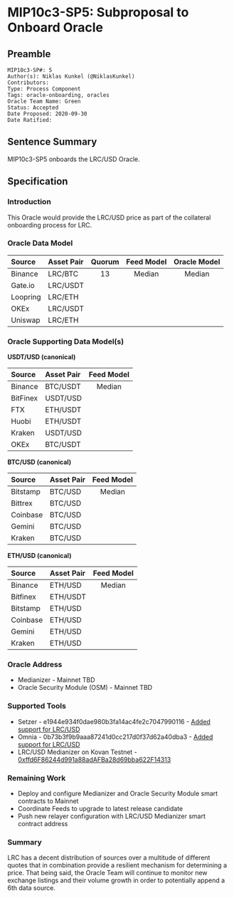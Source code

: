 # MIP10c3-SP5: Subproposal to Onboard Oracle

## Preamble
```
MIP10c3-SP#: 5
Author(s): Niklas Kunkel (@NiklasKunkel)
Contributors:
Type: Process Component
Tags: oracle-onboarding, oracles
Oracle Team Name: Green
Status: Accepted
Date Proposed: 2020-09-30
Date Ratified:
```
## Sentence Summary
MIP10c3-SP5 onboards the LRC/USD Oracle.

## Specification

### Introduction

This Oracle would provide the LRC/USD price as part of the collateral onboarding process for LRC.

### Oracle Data Model 

|    Source    |  Asset Pair   |Quorum | Feed Model  | Oracle Model |
| :----------- | :------------ | :---: | :---------: | :----------: |
|   Binance    |    LRC/BTC    |   13  |    Median   |    Median    |
|   Gate.io    |    LRC/USDT   | 
|   Loopring   |    LRC/ETH    |
|   OKEx       |    LRC/USDT   |
|   Uniswap    |    LRC/ETH    |

### Oracle Supporting Data Model(s)

**USDT/USD (canonical)**

|    Source     |  Asset Pair   |  Feed Model  |
| :------------ | :------------ | :----------: | 
|   Binance     |    BTC/USDT   |    Median    |
|   BitFinex    |    USDT/USD   |              |
|   FTX         |    ETH/USDT   |              |
|   Huobi       |    ETH/USDT   |              |
|   Kraken      |    USDT/USD   |              |
|   OKEx        |    BTC/USDT   |              |

**BTC/USD (canonical)**

|    Source     |  Asset Pair   |  Feed Model  |
| :------------ | :------------ | :----------: | 
|   Bitstamp    |    BTC/USD    |    Median    |
|   Bittrex     |    BTC/USD    |              |
|   Coinbase    |    BTC/USD    |              |
|   Gemini      |    BTC/USD    |              |
|   Kraken      |    BTC/USD    |              |

**ETH/USD (canonical)**

|    Source     |  Asset Pair   |  Feed Model  |
| :------------ | :------------ | :----------: | 
|   Binance     |    ETH/USD    |    Median    |
|   Bitfinex    |    ETH/USDT   |              |
|   Bitstamp    |    ETH/USD    |              |
|   Coinbase    |    ETH/USD    |              |
|   Gemini      |    ETH/USD    |              |
|   Kraken      |    ETH/USD    |              |
 
### Oracle Address
- Medianizer - Mainnet TBD
- Oracle Security Module (OSM) - Mainnet TBD
    
### Supported Tools
- Setzer - e1944e934f0dae980b3fa14ac4fe2c7047990116 - [Added support for LRC/USD](https://github.com/makerdao/setzer-mcd/blob/e1944e934f0dae980b3fa14ac4fe2c7047990116/libexec/setzer/setzer-price-lrcusd)
- Omnia - 0b73b3f9b9aaa87241d0cc217d0f37d62a40dba3 - [Added support for LRC/USD](https://github.com/makerdao/oracles-v2/commit/0b73b3f9b9aaa87241d0cc217d0f37d62a40dba3)
- LRC/USD Medianizer on Kovan Testnet - [0xffd6F86244d991a88adAFBa28d69bba622F14313](https://kovan.etherscan.io/address/0xffd6f86244d991a88adafba28d69bba622f14313)

### Remaining Work

- Deploy and configure Medianizer and Oracle Security Module smart contracts to Mainnet
- Coordinate Feeds to upgrade to latest release candidate
- Push new relayer configuration with LRC/USD Medianizer smart contract address

### Summary

LRC has a decent distribution of sources over a multitude of different quotes that in combination provide a resilient mechanism for determining a price. That being said, the Oracle Team will continue to monitor new exchange listings and their volume growth in order to potentially append a 6th data source.
